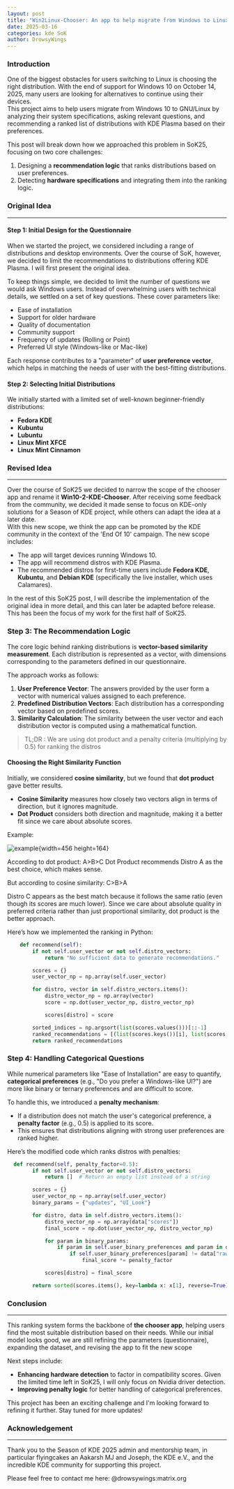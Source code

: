 ```yaml
---
layout: post
title: "Win2Linux-Chooser: An app to help migrate from Windows to Linux"
date: 2025-03-16
categories: kde SoK
author: DrowsyWings
---
```


### Introduction

One of the biggest obstacles for users switching  to Linux is choosing the right distribution.
With the end of support for Windows 10 on October 14, 2025, many users are looking for alternatives to continue using their devices.  
This project aims to help users migrate from Windows 10 to GNU/Linux by analyzing their system specifications, asking relevant questions, and recommending a ranked list of distributions with KDE Plasma based on their preferences.

This post will break down how we approached this problem in SoK25, focusing on two core challenges:

1. Designing a **recommendation logic** that ranks distributions based on user preferences.
2. Detecting **hardware specifications** and integrating them into the ranking logic.

### Original Idea

---

#### Step 1: Initial Design for the Questionnaire

When we started the project, we considered including a range of distributions and desktop environments. Over the course of SoK, however, we decided to limit the recommendations to distributions offering KDE Plasma. I will first present the original idea.

To keep things simple, we decided to limit the number of questions we would ask Windows users. Instead of overwhelming users with technical details, we settled on a set of key questions. These cover parameters like:

- Ease of installation
- Support for older hardware
- Quality of documentation
- Community support
- Frequency of updates (Rolling or Point)
- Preferred UI style (Windows-like or Mac-like)

Each response contributes to a "parameter" of **user preference vector**, which helps in matching the needs of user with the best-fitting distributions.

#### Step 2: Selecting Initial Distributions

We initially started with a limited set of well-known beginner-friendly distributions:

- **Fedora KDE**
- **Kubuntu**
- **Lubuntu**
- **Linux Mint XFCE**
- **Linux Mint Cinnamon**

### Revised Idea

---

Over the course of SoK25 we decided to narrow the scope of the chooser app and rename it **Win10-2-KDE-Chooser**. After receiving some feedback from the community, we decided it made sense to focus on KDE-only solutions for a Season of KDE project, while others can adapt the idea at a later date.  
With this new scope, we think the app can be promoted by the KDE community in the context of the 'End Of 10' campaign. The new scope includes:

- The app will target devices running Windows 10.
- The app will recommend distros with KDE Plasma.
- The recommended distros for first-time users include **Fedora KDE**, **Kubuntu**, and **Debian KDE** (specifically the live installer, which uses Calamares).

In the rest of this SoK25 post, I will describe the implementation of the original idea in more detail, and this can later be adapted before release. This has been the focus of my work for the first half of SoK25.

### Step 3: The Recommendation Logic

The core logic behind ranking distributions is **vector-based similarity measurement**. Each distribution is represented as a vector, with dimensions corresponding to the parameters defined in our questionnaire.

The approach works as follows:

1. **User Preference Vector**: The answers provided by the user form a vector with numerical values assigned to each preference.
2. **Predefined Distribution Vectors**: Each distribution has a corresponding vector based on predefined scores.
3. **Similarity Calculation**: The similarity between the user vector and each distribution vector is computed using a mathematical function.

> TL;DR : We are using dot product and a penalty criteria (multiplying by 0.5) for ranking the distros

#### Choosing the Right Similarity Function

Initially, we considered **cosine similarity**, but we found that **dot product** gave better results.

- **Cosine Similarity** measures how closely two vectors align in terms of direction, but it ignores magnitude.
- **Dot Product** considers both direction and magnitude, making it a better fit since we care about absolute scores.

Example:

![example](/uploads/56cc59248575787731f0c508abf57670/example.png){width=456 height=164}

According to dot product:
A>B>C
Dot Product recommends Distro A as the best choice, which makes sense.

But according to cosine similarity:
C>B>A

Distro C appears as the best match because it follows the same ratio (even though its scores are much lower).
Since we care about absolute quality in preferred criteria rather than just proportional similarity, dot product is the better approach.

Here’s how we implemented the ranking in Python:

```python
    def recommend(self):
        if not self.user_vector or not self.distro_vectors:
            return "No sufficient data to generate recommendations."

        scores = {}
        user_vector_np = np.array(self.user_vector)

        for distro, vector in self.distro_vectors.items():
            distro_vector_np = np.array(vector)
            score = np.dot(user_vector_np, distro_vector_np)

            scores[distro] = score

        sorted_indices = np.argsort(list(scores.values()))[::-1]
        ranked_recommendations = [(list(scores.keys())[i], list(scores.values())[i]) for i in sorted_indices]
        return ranked_recommendations
```

### Step 4: Handling Categorical Questions

While numerical parameters like "Ease of Installation" are easy to quantify, **categorical preferences** (e.g., "Do you prefer a Windows-like UI?") are more like binary or ternary preferences and are difficult to score.

To handle this, we introduced a **penalty mechanism**:

- If a distribution does not match the user's categorical preference, a **penalty factor** (e.g., 0.5) is applied to its score.
- This ensures that distributions aligning with strong user preferences are ranked higher.

Here’s the modified code which ranks distros with penalties:

```python
  def recommend(self, penalty_factor=0.5):
        if not self.user_vector or not self.distro_vectors:
            return []  # Return an empty list instead of a string

        scores = {}
        user_vector_np = np.array(self.user_vector)
        binary_params = {"updates", "UI_Look"}

        for distro, data in self.distro_vectors.items():
            distro_vector_np = np.array(data["scores"])
            final_score = np.dot(user_vector_np, distro_vector_np)

            for param in binary_params:
                if param in self.user_binary_preferences and param in data["raw_scores"]:
                    if self.user_binary_preferences[param] != data["raw_scores"][param]:
                        final_score *= penalty_factor

            scores[distro] = final_score

        return sorted(scores.items(), key=lambda x: x[1], reverse=True)
```

### Conclusion

---

This ranking system forms the backbone of **the chooser app**, helping users find the most suitable distribution based on their needs.
While our initial model looks good, we are still refining the parameters (questionnaire), expanding the dataset, and revising the app to fit the new scope

Next steps include:

- **Enhancing hardware detection** to factor in compatibility scores. Given the limited time left in SoK25, I will only focus on Nvidia driver detection.
- **Improving penalty logic** for better handling of categorical preferences.

This project has been an exciting challenge and I'm looking forward to refining it further. Stay tuned for more updates!

### Acknowledgement

---

Thank you to the Season of KDE 2025 admin and mentorship team, in particular flyingcakes an Aakarsh MJ and Joseph, the KDE e.V., and the incredible KDE community for supporting this project.

Please feel free to contact me here: @drowsywings:matrix.org

